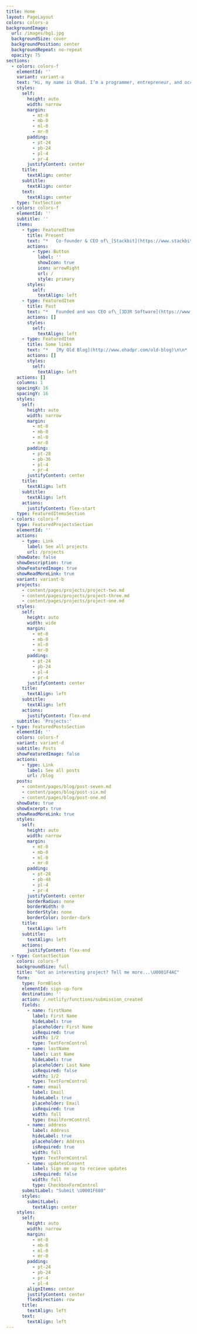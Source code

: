 ```yaml
---
title: Home
layout: PageLayout
colors: colors-a
backgroundImage:
  url: /images/bg1.jpg
  backgroundSize: cover
  backgroundPosition: center
  backgroundRepeat: no-repeat
  opacity: 75
sections:
  - colors: colors-f
    elementId: ''
    variant: variant-a
    text: "Hi, my name is Ohad. I’m a programmer, entrepreneur, and occasional investor living in San Francisco. You can contact me at\_**me \\[at] this domain \\[dot] com**,\_[@ohadpr](https://twitter.com/ohadpr),\_[linkedin.com/in/ohadpr](https://linkedin.com/in/ohadpr)\n"
    styles:
      self:
        height: auto
        width: narrow
        margin:
          - mt-0
          - mb-0
          - ml-0
          - mr-0
        padding:
          - pt-24
          - pb-24
          - pl-4
          - pr-4
        justifyContent: center
      title:
        textAlign: center
      subtitle:
        textAlign: center
      text:
        textAlign: center
    type: TextSection
  - colors: colors-f
    elementId: ''
    subtitle: ''
    items:
      - type: FeaturedItem
        title: Present
        text: "*   Co-founder & CEO of\_[Stackbit](https://www.stackbit.com/)\_which is a platform for building Jamstack websites\n\n*   Early-stage investor in startups like\_[Cased](https://www.cased.com/),\_[Riverside](https://riverside.fm/),\_[Sanity](https://www.sanity.io/),\_[Dev](https://dev.to/),\_[Chromatic](https://www.chromatic.com/),\_[Domestika](https://www.domestika.org/en),\_[Netlify](https://www.netlify.com/),\_[PeerSpace](https://www.peerspace.com/),\_[Bottomless](https://www.bottomless.com/),\_[Loop Commerce](https://www.loopcommerce.com/),\_[IFTTT](https://ifttt.com/), and others\n\n*   On the Board of Directors of\_[Netlify](https://www.netlify.com/), which is changing the way people build, deploy, and manage modern web projects\\* Co-founder & President of\_[AppSharp](https://www.appsharp.com/), which builds software to help small businesses thrive\n\n"
        actions:
          - type: Button
            label: ''
            showIcon: true
            icon: arrowRight
            url: /
            style: primary
        styles:
          self:
            textAlign: left
      - type: FeaturedItem
        title: Past
        text: "*   Founded and was CEO of\_[3D3R Software](https://www.3d3r.com/), which\_[Chegg](https://www.chegg.com/)\_(NYSE:CHGG) acquired, I served as Chegg’s VP R\\&D until 2016\n\n*   Co-founded\_[GarageGeeks](http://garagegeeks.org/), which was a physical & virtual space for multi-disciplinary creative people to meet, innovate and build\n\n*   Developed\_[games for the PalmPilot](https://www.ohadpr.com/etc/pilot/pilot), including the world’s best selling Checkers game for the platform\n\n*   Started the\_[Demoscene](http://en.wikipedia.org/wiki/Demoscene)\_group\_[IMR](http://www.pouet.net/groups.php?which=1651)\_which won several international awards, wrote lots of 0x86 assembly code\n\n"
        actions: []
        styles:
          self:
            textAlign: left
      - type: FeaturedItem
        title: Some links
        text: "*   [My Old Blog](http://www.ohadpr.com/old-blog)\n\n*   [Old Computer Graphics stuff](http://www.ohadpr.com/category/computergaphics/),\_[iPad Terrain App](http://www.ohadpr.com/2010/07/terrain-ipad-app/)\n\n*   [Demoscene productions](http://www.youtube.com/watch?v=mBkz\\_-jktWg\\&list=PLwYcEc2IEcr91QDabl5qaLUEgewQGpAsc\\&feature=player_detailpage#t=108s)\n\n*   [Virtual Pendant iOS](http://www.youtube.com/watch?v=Bi19w8AIC18)\n\n*   [Fictitious Israeli city name generator](https://www.telhubeza.com/)\n\n"
        actions: []
        styles:
          self:
            textAlign: left
    actions: []
    columns: 1
    spacingX: 16
    spacingY: 16
    styles:
      self:
        height: auto
        width: narrow
        margin:
          - mt-0
          - mb-0
          - ml-0
          - mr-0
        padding:
          - pt-28
          - pb-36
          - pl-4
          - pr-4
        justifyContent: center
      title:
        textAlign: left
      subtitle:
        textAlign: left
      actions:
        justifyContent: flex-start
    type: FeaturedItemsSection
  - colors: colors-f
    type: FeaturedProjectsSection
    elementId: ''
    actions:
      - type: Link
        label: See all projects
        url: /projects
    showDate: false
    showDescription: true
    showFeaturedImage: true
    showReadMoreLink: true
    variant: variant-b
    projects:
      - content/pages/projects/project-two.md
      - content/pages/projects/project-three.md
      - content/pages/projects/project-one.md
    styles:
      self:
        height: auto
        width: wide
        margin:
          - mt-0
          - mb-0
          - ml-0
          - mr-0
        padding:
          - pt-24
          - pb-24
          - pl-4
          - pr-4
        justifyContent: center
      title:
        textAlign: left
      subtitle:
        textAlign: left
      actions:
        justifyContent: flex-end
    subtitle: 'Projects:'
  - type: FeaturedPostsSection
    elementId: ''
    colors: colors-f
    variant: variant-d
    subtitle: Posts
    showFeaturedImage: false
    actions:
      - type: Link
        label: See all posts
        url: /blog
    posts:
      - content/pages/blog/post-seven.md
      - content/pages/blog/post-six.md
      - content/pages/blog/post-one.md
    showDate: true
    showExcerpt: true
    showReadMoreLink: true
    styles:
      self:
        height: auto
        width: narrow
        margin:
          - mt-0
          - mb-0
          - ml-0
          - mr-0
        padding:
          - pt-28
          - pb-48
          - pl-4
          - pr-4
        justifyContent: center
        borderRadius: none
        borderWidth: 0
        borderStyle: none
        borderColor: border-dark
      title:
        textAlign: left
      subtitle:
        textAlign: left
      actions:
        justifyContent: flex-end
  - type: ContactSection
    colors: colors-f
    backgroundSize: full
    title: "Got an interesting project? Tell me more...\U0001F4AC"
    form:
      type: FormBlock
      elementId: sign-up-form
      destination: ''
      action: /.netlify/functions/submission_created
      fields:
        - name: firstName
          label: First Name
          hideLabel: true
          placeholder: First Name
          isRequired: true
          width: 1/2
          type: TextFormControl
        - name: lastName
          label: Last Name
          hideLabel: true
          placeholder: Last Name
          isRequired: false
          width: 1/2
          type: TextFormControl
        - name: email
          label: Email
          hideLabel: true
          placeholder: Email
          isRequired: true
          width: full
          type: EmailFormControl
        - name: address
          label: Address
          hideLabel: true
          placeholder: Address
          isRequired: true
          width: full
          type: TextFormControl
        - name: updatesConsent
          label: Sign me up to recieve updates
          isRequired: false
          width: full
          type: CheckboxFormControl
      submitLabel: "Submit \U0001F680"
      styles:
        submitLabel:
          textAlign: center
    styles:
      self:
        height: auto
        width: narrow
        margin:
          - mt-0
          - mb-0
          - ml-0
          - mr-0
        padding:
          - pt-24
          - pb-24
          - pr-4
          - pl-4
        alignItems: center
        justifyContent: center
        flexDirection: row
      title:
        textAlign: left
      text:
        textAlign: left
---
```


